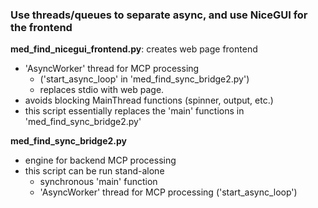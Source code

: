 ### Use threads/queues to separate async, and use NiceGUI for the frontend ###

**med_find_nicegui_frontend.py**: creates web page frontend
- 'AsyncWorker' thread for MCP processing
  - ('start_async_loop' in 'med_find_sync_bridge2.py')
  - replaces stdio with web page.
- avoids blocking MainThread functions (spinner, output, etc.)
- this script essentially replaces the 'main' functions in 'med_find_sync_bridge2.py'

**med_find_sync_bridge2.py**
- engine for backend MCP processing
- this script can be run stand-alone
  - synchronous 'main' function
  - 'AsyncWorker' thread for MCP processing ('start_async_loop')
